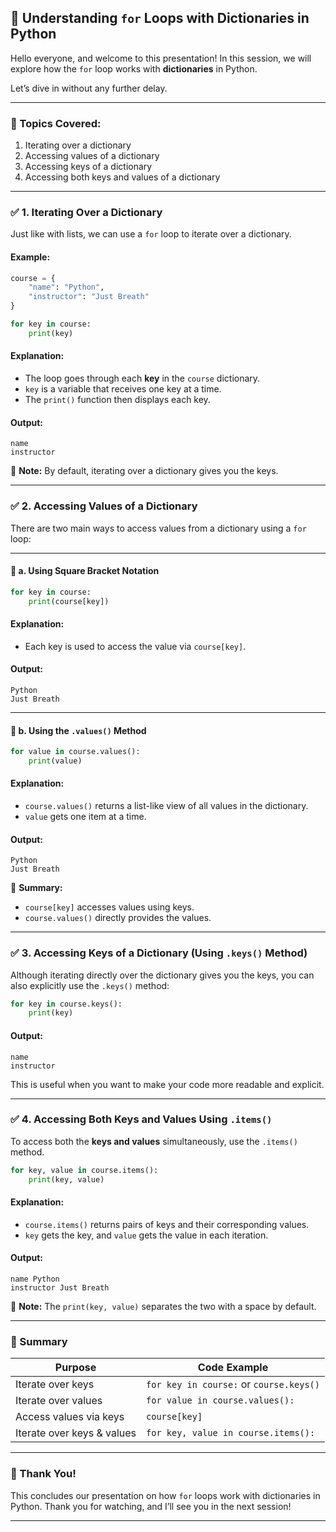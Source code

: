 ## 📘 **Understanding `for` Loops with Dictionaries in Python**

Hello everyone, and welcome to this presentation!
In this session, we will explore how the `for` loop works with **dictionaries** in Python.

Let’s dive in without any further delay.

---

### 🔹 Topics Covered:

1. Iterating over a dictionary
2. Accessing values of a dictionary
3. Accessing keys of a dictionary
4. Accessing both keys and values of a dictionary

---

### ✅ **1. Iterating Over a Dictionary**

Just like with lists, we can use a `for` loop to iterate over a dictionary.

#### Example:

```python
course = {
    "name": "Python",
    "instructor": "Just Breath"
}

for key in course:
    print(key)
```

#### Explanation:

* The loop goes through each **key** in the `course` dictionary.
* `key` is a variable that receives one key at a time.
* The `print()` function then displays each key.

#### Output:

```
name
instructor
```

📝 **Note:** By default, iterating over a dictionary gives you the keys.

---

### ✅ **2. Accessing Values of a Dictionary**

There are two main ways to access values from a dictionary using a `for` loop:

---

#### 🔸 a. Using Square Bracket Notation

```python
for key in course:
    print(course[key])
```

#### Explanation:

* Each key is used to access the value via `course[key]`.

#### Output:

```
Python
Just Breath
```

---

#### 🔸 b. Using the `.values()` Method

```python
for value in course.values():
    print(value)
```

#### Explanation:

* `course.values()` returns a list-like view of all values in the dictionary.
* `value` gets one item at a time.

#### Output:

```
Python
Just Breath
```

📝 **Summary:**

* `course[key]` accesses values using keys.
* `course.values()` directly provides the values.

---

### ✅ **3. Accessing Keys of a Dictionary (Using `.keys()` Method)**

Although iterating directly over the dictionary gives you the keys, you can also explicitly use the `.keys()` method:

```python
for key in course.keys():
    print(key)
```

#### Output:

```
name
instructor
```

This is useful when you want to make your code more readable and explicit.

---

### ✅ **4. Accessing Both Keys and Values Using `.items()`**

To access both the **keys and values** simultaneously, use the `.items()` method.

```python
for key, value in course.items():
    print(key, value)
```

#### Explanation:

* `course.items()` returns pairs of keys and their corresponding values.
* `key` gets the key, and `value` gets the value in each iteration.

#### Output:

```
name Python
instructor Just Breath
```

📝 **Note:** The `print(key, value)` separates the two with a space by default.

---

### 🎯 Summary

| Purpose                    | Code Example                            |
| -------------------------- | --------------------------------------- |
| Iterate over keys          | `for key in course:` or `course.keys()` |
| Iterate over values        | `for value in course.values():`         |
| Access values via keys     | `course[key]`                           |
| Iterate over keys & values | `for key, value in course.items():`     |

---

### 🙏 Thank You!

This concludes our presentation on how `for` loops work with dictionaries in Python.
Thank you for watching, and I’ll see you in the next session!

---

